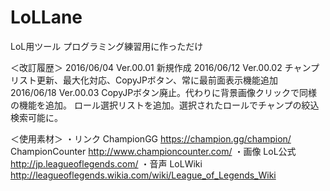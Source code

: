 # LoLLane
LoL用ツール
プログラミング練習用に作っただけ

＜改訂履歴＞
2016/06/04  Ver.00.01 新規作成
2016/06/12  Ver.00.02 チャンプリスト更新、最大化対応、CopyJPボタン、常に最前面表示機能追加
2016/06/18  Ver.00.03 CopyJPボタン廃止。代わりに背景画像クリックで同様の機能を追加。
                      ロール選択リストを追加。選択されたロールでチャンプの絞込検索可能に。


＜使用素材＞
・リンク
ChampionGG
	https://champion.gg/champion/
ChampionCounter
	http://www.championcounter.com/
・画像
LoL公式
	http://jp.leagueoflegends.com/
・音声
LoLWiki
	http://leagueoflegends.wikia.com/wiki/League_of_Legends_Wiki

